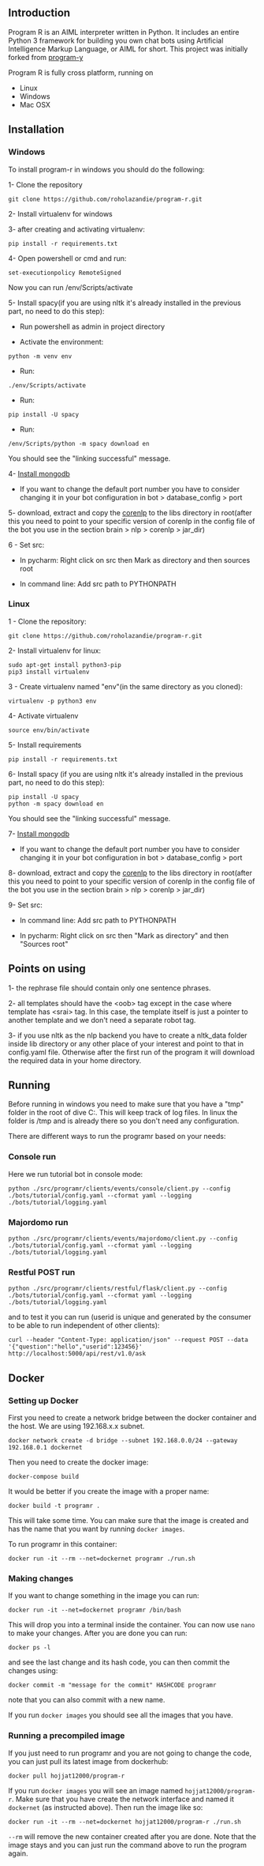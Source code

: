 ## Introduction

Program R is an AIML interpreter written in Python. It includes an entire Python 3 framework for building you own chat bots using
Artificial Intelligence Markup Language, or AIML for short. This project was initially forked from [program-y](https://github.com/keiffster/program-y)

Program R is fully cross platform, running on

- Linux
- Windows
- Mac OSX


## Installation
### Windows
To install program-r in windows you should do the following:

1- Clone the repository
```
git clone https://github.com/roholazandie/program-r.git
```

2- Install virtualenv for windows

3- after creating and activating virtualenv:
```
pip install -r requirements.txt
```

4- Open powershell or cmd and run:
```
set-executionpolicy RemoteSigned
```
Now you can run /env/Scripts/activate

5- Install spacy(if you are using nltk it's already installed in the previous part, no need to do this step):

-  Run powershell as admin in project directory

- Activate the environment:
```
python -m venv env
```
- Run:
```
./env/Scripts/activate
```
- Run:
```
pip install -U spacy
```
- Run:
```
/env/Scripts/python -m spacy download en
```
You should see the "linking successful" message.

4- [Install mongodb](https://docs.mongodb.com/manual/tutorial/install-mongodb-on-ubuntu/)
 - If you want to change the default port number you have to consider changing it in your bot configuration in bot > database_config > port
 
5- download, extract and copy the [corenlp](https://stanfordnlp.github.io/CoreNLP/download.html) to the libs directory in root(after this you need to point to your specific version of corenlp in the config file of the bot you use in the section brain > nlp > corenlp > jar_dir)


6 - Set src:
- In pycharm:
    Right click on src then Mark as directory and then sources root

- In command line:
        Add src path to PYTHONPATH


### Linux

1 - Clone the repository:
```
git clone https://github.com/roholazandie/program-r.git
```

2- Install virtualenv for linux:
```
sudo apt-get install python3-pip
pip3 install virtualenv
```
3 - Create virtualenv named "env"(in the same directory as you cloned):
```
virtualenv -p python3 env
```

4- Activate virtualenv
```
source env/bin/activate
```

5- Install requirements
```
pip install -r requirements.txt
```

6- Install spacy (if you are using nltk it's already installed in the previous part, no need to do this step):
```
pip install -U spacy
python -m spacy download en
```

You should see the "linking successful" message.

7- [Install mongodb](https://docs.mongodb.com/manual/tutorial/install-mongodb-on-ubuntu/)
 - If you want to change the default port number you have to consider changing it in your bot configuration in bot > database_config > port
 
8- download, extract and copy the [corenlp](https://stanfordnlp.github.io/CoreNLP/download.html) to the libs directory in root(after this you need to point to your specific version of corenlp in the config file of the bot you use in the section brain > nlp > corenlp > jar_dir)

9- Set src:
- In command line:
        Add src path to PYTHONPATH

- In pycharm:
    Right click on src then "Mark as directory" and then "Sources root"



## Points on using

1- the rephrase file should contain only one sentence phrases.

2- all templates should have the &lt;oob> tag except in the case where template has &lt;srai> tag. In this case, the template itself is just a pointer to another template and we don't need a separate robot tag.

3- if you use nltk as the nlp backend you have to create a nltk_data folder inside lib directory or any other place of your interest and point to that in config.yaml file. Otherwise after the first run of the program it will download the required data in your home directory.
## Running

Before running in windows you need to make sure that you have a "tmp" folder in the root of dive C:. This will keep track of
log files. In linux the folder is /tmp and is already there so you don't need any configuration.

There are different ways to run the programr based on your needs:

### Console run
Here we run tutorial bot in console mode:
```
python ./src/programr/clients/events/console/client.py --config ./bots/tutorial/config.yaml --cformat yaml --logging ./bots/tutorial/logging.yaml
```
### Majordomo run

```
python ./src/programr/clients/events/majordomo/client.py --config ./bots/tutorial/config.yaml --cformat yaml --logging ./bots/tutorial/logging.yaml
```

### Restful POST run

```
python ./src/programr/clients/restful/flask/client.py --config ./bots/tutorial/config.yaml --cformat yaml --logging ./bots/tutorial/logging.yaml
```
and to test it you can run (userid is unique and generated by the consumer to be able to run independent of other clients):
```
curl --header "Content-Type: application/json" --request POST --data '{"question":"hello","userid":123456}' http://localhost:5000/api/rest/v1.0/ask
```

## Docker

### Setting up Docker

First you need to create a network bridge between the docker container and the host. We are using 192.168.x.x subnet.
```
docker network create -d bridge --subnet 192.168.0.0/24 --gateway 192.168.0.1 dockernet
```

Then you need to create the docker image:
```
docker-compose build
```

It would be better if you create the image with a proper name:
```
docker build -t programr .
```
This will take some time. You can make sure that the image is created and has the name that you want by running `docker images`.

To run programr in this container:
```
docker run -it --rm --net=dockernet programr ./run.sh
```

### Making changes

If you want to change something in the image you can run:
```
docker run -it --net=dockernet programr /bin/bash
```
This will drop you into a terminal inside the container. You can now use `nano` to make your changes. After you are done you can run:
```
docker ps -l
```
and see the last change and its hash code, you can then commit the changes using:
```
docker commit -m "message for the commit" HASHCODE programr
```
note that you can also commit with a new name.

If you run `docker images` you should see all the images that you have.

### Running a precompiled image

If you just need to run programr and you are not going to change the code, you can just pull its latest image from dockerhub:
```
docker pull hojjat12000/program-r
```
If you run `docker images` you will see an image named `hojjat12000/program-r`. Make sure that you have create the network interface and named it `dockernet` (as instructed above).
Then run the image like so:
```
docker run -it --rm --net=dockernet hojjat12000/program-r ./run.sh
```
`--rm` will remove the new container created after you are done. Note that the image stays and you can just run the command above to run the program again.
